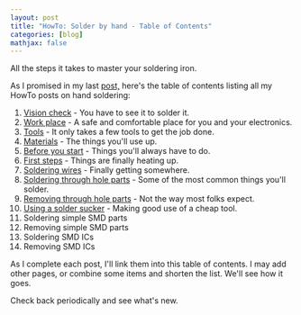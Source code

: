 ```yaml
---
layout: post
title: "HowTo: Solder by hand - Table of Contents"
categories: [blog]
mathjax: false
--- 
```

All the steps it takes to master your soldering iron.

As I promised in my last [post,](howtosolder-intro) here's the table of contents listing all my HowTo posts on hand soldering:

1.  [Vision check](howtosolder-1visioncheck) - You have to see it to solder it.
2.  [Work place](howtosolder-2workplace) - A safe and comfortable place for you and your electronics.
3.  [Tools](howtosolder-3tools) - It only takes a few tools to get the job done.
4.  [Materials](howtosolder-4materials) - The things you'll use up.
5.  [Before you start](howtosolder-5getstarted) - Things you'll always have to do.
6.  [First steps](howtosolder-6firststep) - Things are finally heating up.
7.  [Soldering wires](howtosolder-7solderwire) - Finally getting somewhere.
8.  [Soldering through hole parts](howtosolder-8throughhole) - Some of the most common things you'll solder.
9.  [Removing through hole parts](howtosolder-9throughhole-remove) - Not the way most folks expect.
10. [Using a solder sucker](howtosolder-10soldersucker) - Making good use of a cheap tool.
11.  Soldering simple SMD parts
12.  Removing simple SMD parts
13.  Soldering SMD ICs
14.  Removing SMD ICs

As I complete each post, I'll link them into this table of contents.  I may add other pages, or combine some items and shorten the list.  We'll see how it goes.

Check back periodically and see what's new.

